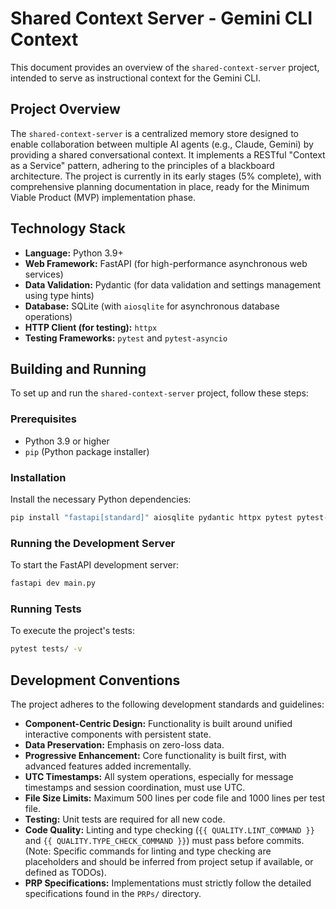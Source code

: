 # Shared Context Server - Gemini CLI Context

This document provides an overview of the `shared-context-server` project, intended to serve as instructional context for the Gemini CLI.

## Project Overview

The `shared-context-server` is a centralized memory store designed to enable collaboration between multiple AI agents (e.g., Claude, Gemini) by providing a shared conversational context. It implements a RESTful "Context as a Service" pattern, adhering to the principles of a blackboard architecture. The project is currently in its early stages (5% complete), with comprehensive planning documentation in place, ready for the Minimum Viable Product (MVP) implementation phase.

## Technology Stack

*   **Language:** Python 3.9+
*   **Web Framework:** FastAPI (for high-performance asynchronous web services)
*   **Data Validation:** Pydantic (for data validation and settings management using type hints)
*   **Database:** SQLite (with `aiosqlite` for asynchronous database operations)
*   **HTTP Client (for testing):** `httpx`
*   **Testing Frameworks:** `pytest` and `pytest-asyncio`

## Building and Running

To set up and run the `shared-context-server` project, follow these steps:

### Prerequisites

*   Python 3.9 or higher
*   `pip` (Python package installer)

### Installation

Install the necessary Python dependencies:

```bash
pip install "fastapi[standard]" aiosqlite pydantic httpx pytest pytest-asyncio
```

### Running the Development Server

To start the FastAPI development server:

```bash
fastapi dev main.py
```

### Running Tests

To execute the project's tests:

```bash
pytest tests/ -v
```

## Development Conventions

The project adheres to the following development standards and guidelines:

*   **Component-Centric Design:** Functionality is built around unified interactive components with persistent state.
*   **Data Preservation:** Emphasis on zero-loss data.
*   **Progressive Enhancement:** Core functionality is built first, with advanced features added incrementally.
*   **UTC Timestamps:** All system operations, especially for message timestamps and session coordination, must use UTC.
*   **File Size Limits:** Maximum 500 lines per code file and 1000 lines per test file.
*   **Testing:** Unit tests are required for all new code.
*   **Code Quality:** Linting and type checking (`{{ QUALITY.LINT_COMMAND }}` and `{{ QUALITY.TYPE_CHECK_COMMAND }}`) must pass before commits. (Note: Specific commands for linting and type checking are placeholders and should be inferred from project setup if available, or defined as TODOs).
*   **PRP Specifications:** Implementations must strictly follow the detailed specifications found in the `PRPs/` directory.

